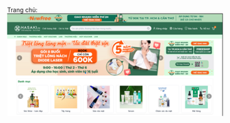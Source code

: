 Trang chủ:
![alt](https://github.com/buivantan29082003/Ecomerce-Hasaki/blob/aba9ae7ea86ae4e5b44c28560dbc2ffa8ed4c55b/home.png)
